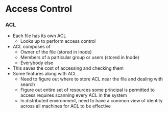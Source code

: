 # Access Control

### ACL

- Each file has its own ACL
    - Looks up to perform access control
- ACL composes of
    - Owner of the file (stored in Inode)
    - Members of a particular group or users (stored in Inode)
    - Everybody else
- This saves the cost of accessing and checking them
- Some features along with ACL
    - Need to figure out where to store ACL near the file and dealing with search
    - Figure out entire set of resources some principal is permitted to access requires scanning every ACL in the system
    - In distributed environment, need to have a common view of identity across all machines for ACL to be effective